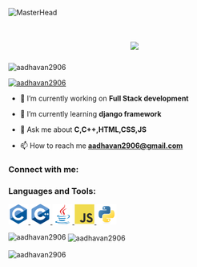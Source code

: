 ![MasterHead](https://1.bp.blogspot.com/-7A4WynwLsMw/XbBpCXG8fHI/AAAAAAAAMt4/uOa1bpLskYgrwGbllhSu2SDj_Mig8SXJQCLcBGAsYHQ/s1600/2000_600px.gif)
<!--<h1 align="center">Hi 👋, I'm Transgender Hire me as your wife</h1>-->
<h1 align="center">
    <img src="https://readme-typing-svg.herokuapp.com/?font=Righteous&size=35&center=true&vCenter=true&width=500&height=70&duration=4000&lines=Hi+There!+👋;+I'm+Aravani Eat my P*ssy+🚀...+!;" />
</h1>
<p align="left"> <img src="https://komarev.com/ghpvc/?username=aadhavan2906&label=Profile%20views&color=0e75b6&style=flat" alt="aadhavan2906" /> </p>

<p align="left"> <a href="https://github.com/ryo-ma/github-profile-trophy"><img src="https://github-profile-trophy.vercel.app/?username=aadhavan2906" alt="aadhavan2906" /></a> </p>

- 🔭 I’m currently working on **Full Stack development**

- 🌱 I’m currently learning **django framework**

- 💬 Ask me about **C,C++,HTML,CSS,JS**

- 📫 How to reach me **aadhavan2906@gmail.com**

<h3 align="left">Connect with me:</h3>
<p align="left">
</p>

<h3 align="left">Languages and Tools:</h3>
<p align="left"> <a href="https://www.cprogramming.com/" target="_blank" rel="noreferrer"> <img src="https://raw.githubusercontent.com/devicons/devicon/master/icons/c/c-original.svg" alt="c" width="40" height="40"/> </a> <a href="https://www.w3schools.com/cpp/" target="_blank" rel="noreferrer"> <img src="https://raw.githubusercontent.com/devicons/devicon/master/icons/cplusplus/cplusplus-original.svg" alt="cplusplus" width="40" height="40"/> </a> <a href="https://www.java.com" target="_blank" rel="noreferrer"> <img src="https://raw.githubusercontent.com/devicons/devicon/master/icons/java/java-original.svg" alt="java" width="40" height="40"/> </a> <a href="https://developer.mozilla.org/en-US/docs/Web/JavaScript" target="_blank" rel="noreferrer"> <img src="https://raw.githubusercontent.com/devicons/devicon/master/icons/javascript/javascript-original.svg" alt="javascript" width="40" height="40"/> </a> <a href="https://www.python.org" target="_blank" rel="noreferrer"> <img src="https://raw.githubusercontent.com/devicons/devicon/master/icons/python/python-original.svg" alt="python" width="40" height="40"/> </a> </p>

<p><img align="left" src="https://github-readme-stats.vercel.app/api/top-langs?username=aadhavan2906&show_icons=true&locale=en&layout=compact" alt="aadhavan2906" /></p>

<p>&nbsp;<img align="center" src="https://github-readme-stats.vercel.app/api?username=aadhavan2906&show_icons=true&locale=en" alt="aadhavan2906" /></p>

<p><img align="center" src="https://github-readme-streak-stats.herokuapp.com/?user=aadhavan2906&" alt="aadhavan2906" /></p>
